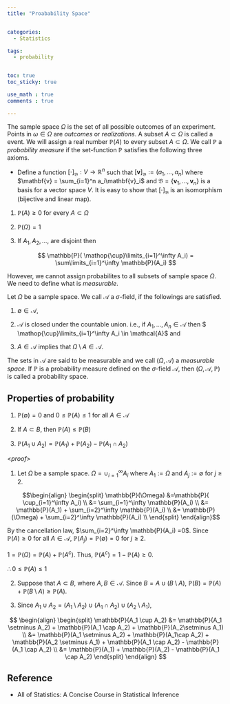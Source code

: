 ```yaml
---
title: "Proabability Space"


categories:
  - Statistics

tags:
  - probability


toc: true
toc_sticky: true

use_math : true
comments : true

---
```



The sample space $\Omega$ is the set of all possible outcomes of an experiment. Points in $\omega \in \Omega$ are *outcomes* or *realizations*. A subset $A \subset \Omega$ is called a event. We will assign a real number $\mathbb{P}(A)$ to every subset $A \subset \Omega$. We call $\mathbb{P}$ a *probability measure* if the set-function $\mathbb{P}$ satisfies the following three axioms.

- Define a function $[\cdot]_{\mathfrak{B}}:V \rightarrow \mathbb{R}^n$ such that $[\mathbf{v}]_{\mathfrak{B}} := (a_1, \ldots, a_n)$ where $\mathbf{v} = \sum_{i=1}^n a_i\mathbf{v}_i$ and $\mathfrak{B} = \{ \mathbf{v}_1, \ldots, \mathbf{v}_n\}$ is a basis for a vector space $V$. It is easy to show that $[\cdot]_{\mathfrak{B}}$ is an isomorphism (bijective and linear map).

1. $\mathbb{P}(A) \geq 0$ for every $A \subset \Omega$

2. $\mathbb{P}(\Omega) = 1$

3. If $A_1, A_2, \ldots,$ are disjoint then

  

  

$$ \mathbb{P}( \mathop{\cup}\limits_{i=1}^\infty A_i) = \sum\limits_{i=1}^\infty \mathbb{P}(A_i) $$


However, we cannot assign probabilites to all subsets of sample space $\Omega$. We need to define what is *measurable*.



Let $\Omega$ be a sample space. We call $\mathcal{A}$ a $\sigma$-field, if the followings are satisfied.

1. $\emptyset \in \mathcal{A}$,

2. $\mathcal{A}$ is closed under the countable union. i.e., if $A_1, \ldots, A_n \in \mathcal{A}$ then $ \mathop{\cup}\limits_{i=1}^\infty A_i \in \mathcal{A}$ and

3. $A \in \mathcal{A}$ implies that $\Omega \setminus A \in \mathcal{A}$.

The sets in $\mathcal{A}$ are said to be measurable and we call $(\Omega, \mathcal{A})$ a *measurable space*. If $\mathbb{P}$ is a probability measure defined on the $\sigma$-field $\mathcal{A}$, then $(\Omega, \mathcal{A}, \mathbb{P})$ is called a probability space.

  

  

  
  

##  Properties of probability


1. $\mathbb{P}(\emptyset) = 0$ and $0 \leq \mathbb{P}(A) \leq 1$ for all $A \in \mathcal{A}$

2. If $A \subset B$, then $\mathbb{P}(A) \leq \mathbb{P}(B)$



3. $\mathbb{P}(A_1 \cup A_2) = \mathbb{P}(A_1) + \mathbb{P}(A_2) - \mathbb{P}(A_1 \cap A_2)$

  

<*proof*>


1.  Let $\Omega$ be a sample space. $\Omega = \cup_{i=1}^\infty A_i$ where $A_1 := \Omega$ and $A_j := \emptyset$ for $j \geq 2$.

$$\begin{align}
\begin{split}
\mathbb{P}(\Omega) &=\mathbb{P}( \cup_{i=1}^\infty A_i) \\
&= \sum_{i=1}^\infty \mathbb{P}(A_i) \\
&= \mathbb{P}(A_1) + \sum_{i=2}^\infty \mathbb{P}(A_i) \\
&= \mathbb{P}(\Omega) + \sum_{i=2}^\infty \mathbb{P}(A_i) \\
\end{split}
\end{align}$$



  By the cancellation law, $\sum_{i=2}^\infty \mathbb{P}(A_i) =0$. Since $\mathbb{P}(A) \geq 0$ for all $A \in \mathcal{A}$, $\mathbb{P}(A_j) = \mathbb{P}(\emptyset) = 0$ for $j \geq 2$.

  $1= \mathbb{P}(\Omega) = \mathbb{P}(A) + \mathbb{P}(A^c)$. Thus, $\mathbb{P}(A^c) = 1 -\mathbb{P}(A) \geq 0$. 

  $\therefore 0 \leq \mathbb{P}(A) \leq 1$

  $$\tag*{$\square$}$$

  
 
  

2. Suppose that $A\subset B$, where $A, B \in \mathcal{A}$. Since $B = A \cup (B\setminus A)$, $\mathbb{P}(B) = \mathbb{P}(A) + \mathbb{P}(B\setminus A) \geq \mathbb{P}(A)$.


$$\tag*{$\square$}$$

3. Since $A_1 \cup A_2 = (A_1 \setminus A_2) \cup (A_1 \cap A_2) \cup (A_2\setminus A_1)$,

$$
\begin{align}
\begin{split}
\mathbb{P}(A_1 \cup A_2) &= \mathbb{P}(A_1 \setminus A_2) + \mathbb{P}(A_1 \cap A_2) + \mathbb{P}(A_2\setminus A_1) \\
&= \mathbb{P}(A_1 \setminus A_2) + \mathbb{P}(A_1\cap A_2) + \mathbb{P}(A_2 \setminus A_1) + \mathbb{P}(A_1 \cap A_2) - \mathbb{P}(A_1 \cap A_2) \\
&= \mathbb{P}(A_1) + \mathbb{P}(A_2) - \mathbb{P}(A_1 \cap A_2)
\end{split}
\end{align}
$$

$$\tag*{$\square$}$$

##  Reference
- All of Statistics: A Concise Course in Statistical Inference
